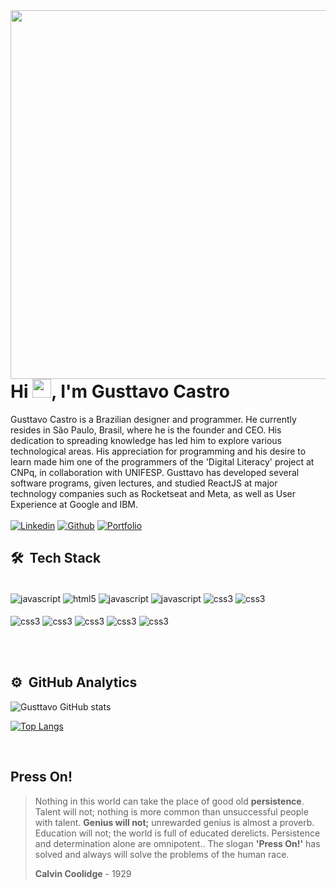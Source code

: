 <img align="right" height="590em" src="https://raw.githubusercontent.com/gist/castrogusttavo/2858517f1ddfd911340f9678a87b4564/raw/a05de23021778d5cc6fdc37aed68c159b6240967/githubcard.svg"/>
<h1>Hi <img src="https://raw.githubusercontent.com/kaueMarques/kaueMarques/master/hi.gif" height="30px">, I'm Gusttavo Castro</h1>

Gusttavo Castro is a Brazilian designer and programmer. He currently resides in São Paulo, Brasil, where he is the founder and CEO. His dedication to spreading knowledge has led him to explore various technological areas. His appreciation for programming and his desire to learn made him one of the programmers of the 'Digital Literacy' project at CNPq, in collaboration with UNIFESP. Gusttavo has developed several software programs, given lectures, and studied ReactJS at major technology companies such as Rocketseat and Meta, as well as User Experience at Google and IBM.
<br/>
<br/>
[![Linkedin](https://img.shields.io/badge/LinkedIn-black?style=for-the-badge&logo=linkedin&logoColor=9580ff)](https://www.linkedin.com/in/castrogusttavo/)
[![Github](https://img.shields.io/badge/GitHub-100000?style=for-the-badge&logo=github&logoColor=9580ff)](https://github.com/castrogusttavo)
[![Portfolio](https://img.shields.io/badge/Portfolio-black.svg?style=for-the-badge&logo=supabase&logoColor=9580ff)](https://gusttavocastro-com.vercel.app/)


<h2>🛠 &nbsp;Tech Stack</h2>

<div style="display: inline_block"><br/>
    <img align="center" alt="javascript" src="https://img.shields.io/badge/next%20js-black?style=for-the-badge&logo=nextdotjs&logoColor=white" />
    <img align="center" alt="html5" src="https://img.shields.io/badge/React-black?style=for-the-badge&logo=react&logoColor=white" />
    <img align="center" alt="javascript" src="https://img.shields.io/badge/TypeScript-black?style=for-the-badge&logo=typescript&logoColor=white" />
    <img align="center" alt="javascript" src="https://img.shields.io/badge/JavaScript-black?style=for-the-badge&logo=javascript&logoColor=white" />
    <img align="center" alt="css3" src="https://img.shields.io/badge/Tailwind-black?style=for-the-badge&logo=tailwind-css&logoColor=white" />  
    <img align="center" alt="css3" src="https://img.shields.io/badge/node.js-black.svg?style=for-the-badge&logo=node.js&logoColor=white" />
    <br/>
    <br/>
    <img align="center" alt="css3" src="https://img.shields.io/badge/vercel-black.svg?style=for-the-badge&logo=vercel&logoColor=white" />
    <img align="center" alt="css3" src="https://img.shields.io/badge/github-black.svg?style=for-the-badge&logo=github&logoColor=white" />
    <img align="center" alt="css3" src="https://img.shields.io/badge/Firebase-black.svg?style=for-the-badge&logo=firebase&logoColor=white" />
    <img align="center" alt="css3" src="https://img.shields.io/badge/VS%20Code-black.svg?style=for-the-badge&logo=visual-studio-code&logoColor=white" />
    <img align="center" alt="css3" src="https://img.shields.io/badge/Figma-black.svg?style=for-the-badge&logo=figma&logoColor=white" />
</div>

<br/><br/>

<h2>⚙️ &nbsp;GitHub Analytics</h2>

![Gusttavo GitHub stats](https://github-readme-stats.vercel.app/api?username=castrogusttavo&show_icons=true&theme=dark)

[![Top Langs](https://github-readme-stats.vercel.app/api/top-langs/?username=castrogusttavo&theme=dark&layout=compact)](https://github.com/castrogusttavo/github-readme-stats&theme=dark)

<br/>

<h2>Press On!</h2>

> Nothing in this world can take the place of good old **persistence**. Talent will not; nothing is more common than unsuccessful people with talent. **Genius will not;** unrewarded genius is almost a proverb. Education will not; the world is full of educated derelicts. Persistence and determination alone are omnipotent.. The slogan **'Press On!'** has solved and always will solve the problems of the human race.
>
> **Calvin Coolidge** - 1929
